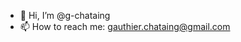- 👋 Hi, I’m @g-chataing
- 📫 How to reach me: gauthier.chataing@gmail.com

<!---
g-chataing/g-chataing is a ✨ special ✨ repository because its `README.md` (this file) appears on your GitHub profile.
You can click the Preview link to take a look at your changes.
--->
